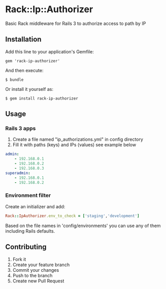 # Rack::Ip::Authorizer

Basic Rack middleware for Rails 3 to authorize access to path by IP

## Installation

Add this line to your application's Gemfile:

    gem 'rack-ip-authorizer'

And then execute:

    $ bundle

Or install it yourself as:

    $ gem install rack-ip-authorizer

## Usage

### Rails 3 apps

1. Create a file named "ip_authorizations.yml" in config directory
2. Fill it with paths (keys) and IPs (values) see example below

```yaml
admin:
    - 192.168.0.1
    - 192.168.0.2
    - 192.168.0.3
superadmin:
    - 192.168.0.1
    - 192.168.0.2
```

### Environment filter

Create an initializer and add:

```ruby
Rack::IpAuthorizer.env_to_check = ['staging','development']
```

Based on the file names in 'config/environments' you can use any of them including Rails defaults.

## Contributing

1. Fork it
2. Create your feature branch
3. Commit your changes
4. Push to the branch
5. Create new Pull Request